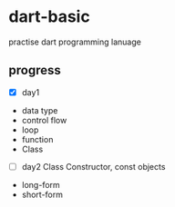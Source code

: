 # dart-basic
practise dart programming lanuage


## progress
- [x] day1
- data type 
- control flow 
- loop
- function 
- Class

- [ ] day2 Class Constructor, const objects
- long-form
- short-form


